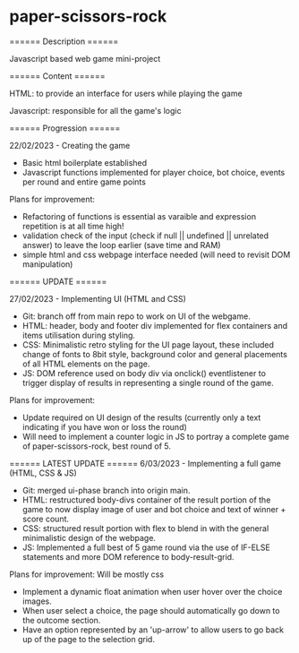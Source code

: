 # paper-scissors-rock

====== Description ======

Javascript based web game mini-project 

====== Content ======

HTML: to provide an interface for users while playing the game

Javascript: responsible for all the game's logic

====== Progression ======

22/02/2023 - Creating the game
- Basic html boilerplate established 
- Javascript functions implemented for player choice, bot choice, events per round and entire game points

Plans for improvement:
- Refactoring of functions is essential as varaible and expression repetition is at all time high!
- validation check of the input (check if null || undefined || unrelated answer) to leave the loop earlier (save time and RAM)
- simple html and css webpage interface needed (will need to revisit DOM manipulation)

====== UPDATE ======

27/02/2023 - Implementing UI (HTML and CSS)
- Git: branch off from main repo to work on UI of the webgame.
- HTML: header, body and footer div implemented for flex containers and items utilisation during styling.
- CSS: Minimalistic retro styling for the UI page layout, these included change of fonts to 8bit style, background color and general placements of all HTML elements on the page.
- JS: DOM reference used on body div via onclick() eventlistener to trigger display of results in representing a single round of the game.

Plans for improvement:
- Update required on UI design of the results (currently only a text indicating if you have won or loss the round)
- Will need to implement a counter logic in JS to portray a complete game of paper-scissors-rock, best round of 5.


====== LATEST UPDATE ======
6/03/2023 - Implementing a full game (HTML, CSS & JS)
- Git: merged ui-phase branch into origin main.
- HTML: restructured body-divs container of the result portion of the game to now display image of user and bot choice and text of winner + score count.
- CSS: structured result portion with flex to blend in with the general minimalistic design of the webpage.
- JS: Implemented a full best of 5 game round via the use of IF-ELSE statements and more DOM reference to body-result-grid.

Plans for improvement: Will be mostly css
- Implement a dynamic float animation when user hover over the choice images.
- When user select a choice, the page should automatically go down to the outcome section.
- Have an option represented by an 'up-arrow' to allow users to go back up of the page to the selection grid.
